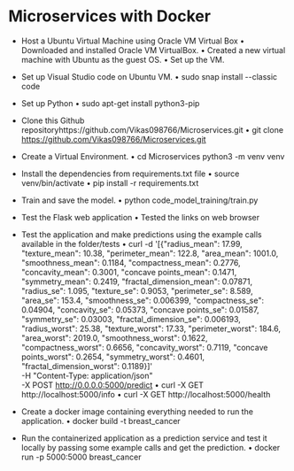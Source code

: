 # Microservices with Docker

-	Host a Ubuntu Virtual Machine using Oracle VM Virtual Box
  •	Downloaded and installed Oracle VM VirtualBox.
 	•	Created a new virtual machine with Ubuntu as the guest OS.
 	•	Set up the VM.
 
-	Set up Visual Studio code on Ubuntu VM.
  •	sudo snap install --classic code

-	Set up Python
  •	sudo apt-get install python3-pip
 
-	Clone this Github repositoryhttps://github.com/Vikas098766/Microservices.git
  •	git clone https://github.com/Vikas098766/Microservices.git

-	Create a Virtual Environment.
  •	cd Microservices
python3 -m venv venv
 
-	Install the dependencies from requirements.txt file
  •	source venv/bin/activate
 	•	pip install -r requirements.txt

-	Train and save the model.
  •	python code_model_training/train.py
 
-	Test the Flask web application
  •	Tested the links on web browser

-	Test the application and make predictions using the example calls available in the folder/tests
  •	curl -d '[{"radius_mean": 17.99, "texture_mean": 10.38, "perimeter_mean": 122.8, "area_mean": 1001.0, "smoothness_mean": 0.1184, "compactness_mean": 0.2776, "concavity_mean": 0.3001, "concave points_mean": 0.1471, "symmetry_mean": 0.2419, "fractal_dimension_mean": 0.07871, "radius_se": 1.095, "texture_se": 0.9053, "perimeter_se": 8.589, "area_se": 153.4, "smoothness_se": 0.006399, "compactness_se": 0.04904, "concavity_se": 0.05373, "concave points_se": 0.01587, "symmetry_se": 0.03003, "fractal_dimension_se": 0.006193, "radius_worst": 25.38, "texture_worst": 17.33, "perimeter_worst": 184.6, "area_worst": 2019.0, "smoothness_worst": 0.1622, "compactness_worst": 0.6656, "concavity_worst": 0.7119, "concave points_worst": 0.2654, "symmetry_worst": 0.4601, "fractal_dimension_worst": 0.1189}]' \
     -H "Content-Type: application/json" \
    -X POST http://0.0.0.0:5000/predict
 	•	curl -X GET http://localhost:5000/info
 	•	curl -X GET http://localhost:5000/health

-	Create a docker image containing everything needed to run the application.
  •	docker build -t breast_cancer

-	Run the containerized application as a prediction service and test it locally by passing some example calls and get the prediction.
  •	docker run -p 5000:5000 breast_cancer
 
 
